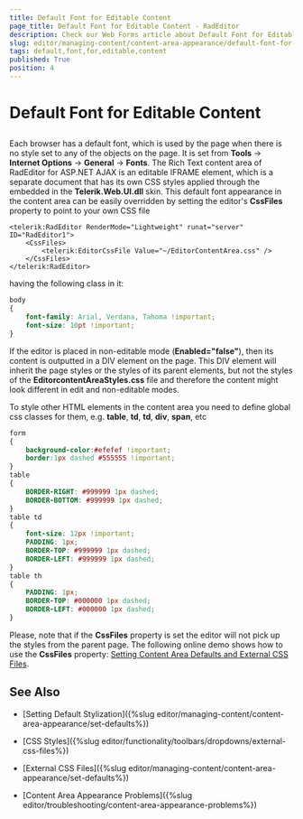 ```yaml
---
title: Default Font for Editable Content
page_title: Default Font for Editable Content - RadEditor
description: Check our Web Forms article about Default Font for Editable Content.
slug: editor/managing-content/content-area-appearance/default-font-for-editable-content
tags: default,font,for,editable,content
published: True
position: 4
---
```


# Default Font for Editable Content



## 

Each browser has a default font, which is used by the page when there is no style set to any of the objects on the page. It is set from **Tools** -> **Internet Options** -> **General** -> **Fonts**. The Rich Text content area of RadEditor for ASP.NET AJAX is an editable IFRAME element, which is a separate document that has its own CSS styles applied through the embedded in the **Telerik.Web.UI.dll** skin. This default font appearance in the content area can be easily overridden by setting the editor's **CssFiles** property to point to your own CSS file

````ASP.NET
<telerik:RadEditor RenderMode="Lightweight" runat="server" ID="RadEditor1">
	<CssFiles>
		<telerik:EditorCssFile Value="~/EditorContentArea.css" />
	</CssFiles>
</telerik:RadEditor>
````

having the following class in it:

````CSS
body 
{ 
	font-family: Arial, Verdana, Tahoma !important; 
	font-size: 10pt !important;
}
````

If the editor is placed in non-editable mode (**Enabled="false"**), then its content is outputted in a DIV element on the page. This DIV element will inherit the page styles or the styles of its parent elements, but not the styles of the **EditorcontentAreaStyles.css** file and therefore the content might look different in edit and non-editable modes.

To style other HTML elements in the content area you need to define global css classes for them, e.g. **table**, **td**, **td**, **div**, **span**, etc

````CSS
form
{ 
	background-color:#efefef !important; 
	border:1px dashed #555555 !important;
}
table
{
	BORDER-RIGHT: #999999 1px dashed; 
	BORDER-BOTTOM: #999999 1px dashed;
}
table td
{ 
	font-size: 12px !important; 
	PADDING: 1px; 
	BORDER-TOP: #999999 1px dashed; 
	BORDER-LEFT: #999999 1px dashed;
}
table th
{ 
	PADDING: 1px; 
	BORDER-TOP: #000000 1px dashed; 
	BORDER-LEFT: #000000 1px dashed;
}
````

Please, note that if the **CssFiles** property is set the editor will not pick up the styles from the parent page. The following online demo shows how to use the **CssFiles** property: [Setting Content Area Defaults and External CSS Files](https://demos.telerik.com/aspnet-ajax/Editor/Examples/SettingContentAreaDefaults/DefaultCS.aspx).

## See Also

* [Setting Default Stylization]({%slug editor/managing-content/content-area-appearance/set-defaults%})

* [CSS Styles]({%slug editor/functionality/toolbars/dropdowns/external-css-files%})

* [External CSS Files]({%slug editor/managing-content/content-area-appearance/set-defaults%})

* [Content Area Appearance Problems]({%slug editor/troubleshooting/content-area-appearance-problems%})

